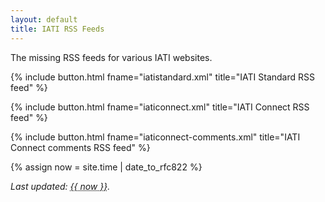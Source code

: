 ```yaml
---
layout: default
title: IATI RSS Feeds
---
```


The missing RSS feeds for various IATI websites.

{% include button.html fname="iatistandard.xml" title="IATI Standard RSS feed" %}

{% include button.html fname="iaticonnect.xml" title="IATI Connect RSS feed" %}

{% include button.html fname="iaticonnect-comments.xml" title="IATI Connect comments RSS feed" %}

{% assign now = site.time | date_to_rfc822 %}

_Last updated: <abbr title="{{ now }}" id="last-updated">{{ now }}</abbr>._
